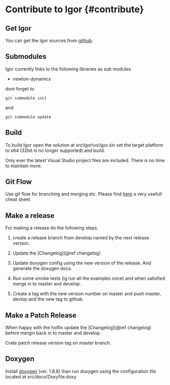 Contribute to Igor                   {#contribute}
==================
 
Get Igor
--------

You can get the Igor sources from [github](https://github.com/tanzfisch/Igor.git).
 
Submodules
----------

Igor currently links to the following libraries as sub modules.
 
- newton-dynamics
 
dont forget to
 
`git submodule init`

and

`git submodule update`

Build
-----
To build Igor open the solution at src\Igor\vs\Igor.sln set the target platform to x64 (32bit is no longer supported) and build.

Only ever the latest Visual Studio project files are included. There is no time to maintain more.

Git Flow
--------

Use git flow for branching and merging etc. Please find [here](https://danielkummer.github.io/git-flow-cheatsheet/) a very usefull cheat sheet.

Make a release
--------------

For making a release do the following steps.

1. create a release branch from develop named by the next release version.

2. Update the [Changelog](@ref changelog)

3. Update doxygen config using the new version of the release. And generate the doxygen docs.

4. Run some smoke tests (ig run all the examples once) and when satisfied merge in to master and develop. 

5. Create a tag with the new version number on master and push master, devlop and the new tag to github.

Make a Patch Release 
--------------------

When happy with the hotfix update the [Changelog](@ref changelog) before mergin back in to master and develop.

Crate patch release version tag on master branch.

Doxygen
-------

Install [doxygen](http://www.doxygen.nl/download.html) (ver. 1.8.8) than run 
doxygen using the configuration file located at src/docs/Doxyfile.doxy